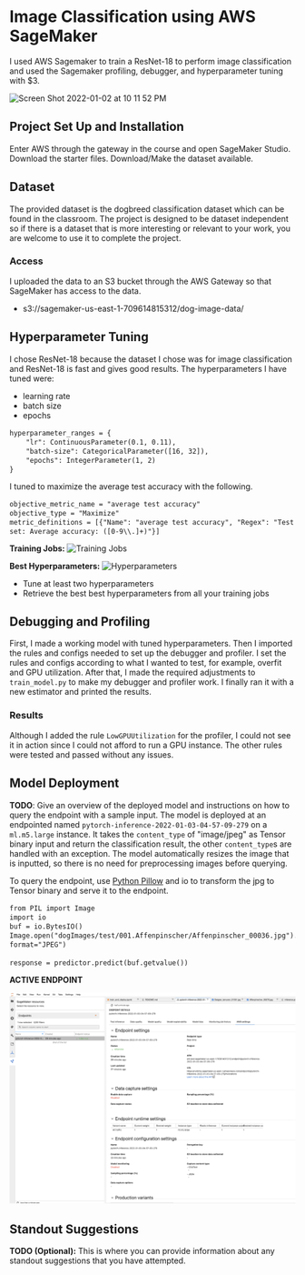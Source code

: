 # Image Classification using AWS SageMaker
I used AWS Sagemaker to train a ResNet-18 to perform image classification and used the Sagemaker profiling, debugger, and hyperparameter tuning with $3. 

<img width="400" alt="Screen Shot 2022-01-02 at 10 11 52 PM" src="https://user-images.githubusercontent.com/62487364/147903583-ac6b7cce-edc1-430e-8a08-6227045521fc.png">


## Project Set Up and Installation
Enter AWS through the gateway in the course and open SageMaker Studio. 
Download the starter files.
Download/Make the dataset available. 

## Dataset
The provided dataset is the dogbreed classification dataset which can be found in the classroom.
The project is designed to be dataset independent so if there is a dataset that is more interesting or relevant to your work, you are welcome to use it to complete the project.

### Access
I uploaded the data to an S3 bucket through the AWS Gateway so that SageMaker has access to the data. 
- s3://sagemaker-us-east-1-709614815312/dog-image-data/

## Hyperparameter Tuning
I chose ResNet-18 because the dataset I chose was for image classification and ResNet-18 is fast and gives good results. 
The hyperparameters I have tuned were:
- learning rate 
- batch size
- epochs

```
hyperparameter_ranges = {
    "lr": ContinuousParameter(0.1, 0.11),
    "batch-size": CategoricalParameter([16, 32]),
    "epochs": IntegerParameter(1, 2)
}
```

I tuned to maximize the average test accuracy with the following. 
```
objective_metric_name = "average test accuracy"
objective_type = "Maximize"
metric_definitions = [{"Name": "average test accuracy", "Regex": "Test set: Average accuracy: ([0-9\\.]+)"}]
```

**Training Jobs:**
![Training Jobs](https://user-images.githubusercontent.com/62487364/147903084-75bc927d-5775-43dc-9763-34c0199106d0.png)

**Best Hyperparameters:**
![Hyperparameters](https://user-images.githubusercontent.com/62487364/147903139-41235fc6-1c2d-4a97-a471-ab3520adf9f3.png)

- Tune at least two hyperparameters
- Retrieve the best best hyperparameters from all your training jobs

## Debugging and Profiling

First, I made a working model with tuned hyperparameters. Then I imported the rules and configs needed to set up the debugger and profiler. I set the rules and configs according to what I wanted to test, for example, overfit and GPU utilization. After that, I made the required adjustments to `train_model.py` to make my debugger and profiler work. I finally ran it with a new estimator and printed the results. 

### Results
Although I added the rule `LowGPUUtilization` for the profiler, I could not see it in action since I could not afford to run a GPU instance. 
The other rules were tested and passed without any issues. 


## Model Deployment
**TODO**: Give an overview of the deployed model and instructions on how to query the endpoint with a sample input.
The model is deployed at an endpointed named `pytorch-inference-2022-01-03-04-57-09-279` on a `ml.m5.large` instance.
It takes the `content_type` of "image/jpeg" as Tensor binary input and return the classification result, the other `content_type`s are handled with an exception. 
The model automatically resizes the image that is inputted, so there is no need for preprocessing images before querying. 

To query the endpoint, use [Python Pillow](https://pypi.org/project/Pillow/) and io to transform the jpg to Tensor binary and serve it to the endpoint.
```
from PIL import Image
import io
buf = io.BytesIO()
Image.open("dogImages/test/001.Affenpinscher/Affenpinscher_00036.jpg").save(buf, format="JPEG")

response = predictor.predict(buf.getvalue())
```

**ACTIVE ENDPOINT**

![Active Endpoint](active_endpoint_screenshot.png)

## Standout Suggestions
**TODO (Optional):** This is where you can provide information about any standout suggestions that you have attempted.
